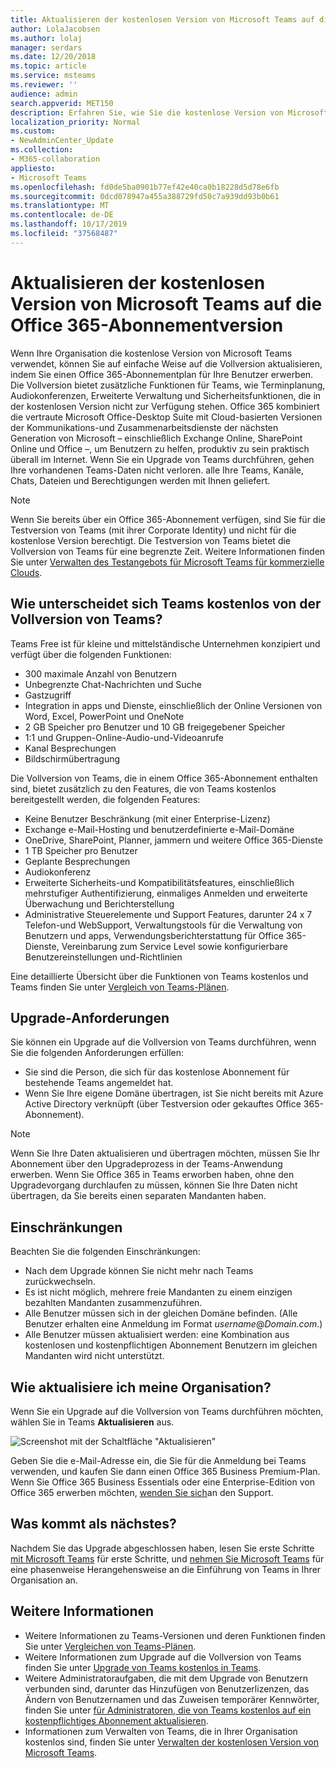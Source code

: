 ```yaml
---
title: Aktualisieren der kostenlosen Version von Microsoft Teams auf die Office 365-Abonnementversion
author: LolaJacobsen
ms.author: lolaj
manager: serdars
ms.date: 12/20/2018
ms.topic: article
ms.service: msteams
ms.reviewer: ''
audience: admin
search.appverid: MET150
description: Erfahren Sie, wie Sie die ﻿kostenlose Version von Microsoft Teams aktualisieren können.
localization_priority: Normal
ms.custom:
- NewAdminCenter_Update
ms.collection:
- M365-collaboration
appliesto:
- Microsoft Teams
ms.openlocfilehash: fd0de5ba0901b77ef42e40ca0b18228d5d78e6fb
ms.sourcegitcommit: 0dcd078947a455a388729fd50c7a939dd93b0b61
ms.translationtype: MT
ms.contentlocale: de-DE
ms.lasthandoff: 10/17/2019
ms.locfileid: "37568487"
---
```

<a name="upgrade-microsoft-teams-free-to-office-365-subscription-version"></a>Aktualisieren der kostenlosen Version von Microsoft Teams auf die Office 365-Abonnementversion
======================================================

Wenn Ihre Organisation die ﻿kostenlose Version von Microsoft Teams verwendet, können Sie auf einfache Weise auf die Vollversion aktualisieren, indem Sie einen Office 365-Abonnementplan für Ihre Benutzer erwerben. Die Vollversion bietet zusätzliche Funktionen für Teams, wie Terminplanung, Audiokonferenzen, Erweiterte Verwaltung und Sicherheitsfunktionen, die in der kostenlosen Version nicht zur Verfügung stehen. Office 365 kombiniert die vertraute Microsoft Office-Desktop Suite mit Cloud-basierten Versionen der Kommunikations-und Zusammenarbeitsdienste der nächsten Generation von Microsoft – einschließlich Exchange Online, SharePoint Online und Office –, um Benutzern zu helfen, produktiv zu sein praktisch überall im Internet. Wenn Sie ein Upgrade von Teams durchführen, gehen Ihre vorhandenen Teams-Daten nicht verloren. alle Ihre Teams, Kanäle, Chats, Dateien und Berechtigungen werden mit Ihnen geliefert. 

> [!NOTE]
> Wenn Sie bereits über ein Office 365-Abonnement verfügen, sind Sie für die Testversion von Teams (mit ihrer Corporate Identity) und nicht für die ﻿kostenlose Version berechtigt. Die Testversion von Teams bietet die Vollversion von Teams für eine begrenzte Zeit. Weitere Informationen finden Sie unter [Verwalten des Testangebots für Microsoft Teams für kommerzielle Clouds](iw-trial-teams.md).

## <a name="how-does-teams-free-compare-to-the-full-version-of-teams"></a>Wie unterscheidet sich Teams kostenlos von der Vollversion von Teams?

Teams Free ist für kleine und mittelständische Unternehmen konzipiert und verfügt über die folgenden Funktionen:

- 300 maximale Anzahl von Benutzern
- Unbegrenzte Chat-Nachrichten und Suche
- Gastzugriff
- Integration in apps und Dienste, einschließlich der Online Versionen von Word, Excel, PowerPoint und OneNote
- 2 GB Speicher pro Benutzer und 10 GB freigegebener Speicher
- 1:1 und Gruppen-Online-Audio-und-Videoanrufe
- Kanal Besprechungen
- Bildschirmübertragung

Die Vollversion von Teams, die in einem Office 365-Abonnement enthalten sind, bietet zusätzlich zu den Features, die von Teams kostenlos bereitgestellt werden, die folgenden Features:

- Keine Benutzer Beschränkung (mit einer Enterprise-Lizenz)
- Exchange e-Mail-Hosting und benutzerdefinierte e-Mail-Domäne
- OneDrive, SharePoint, Planner, jammern und weitere Office 365-Dienste
- 1 TB Speicher pro Benutzer
- Geplante Besprechungen
- Audiokonferenz
- Erweiterte Sicherheits-und Kompatibilitätsfeatures, einschließlich mehrstufiger Authentifizierung, einmaliges Anmelden und erweiterte Überwachung und Berichterstellung
- Administrative Steuerelemente und Support Features, darunter 24 x 7 Telefon-und WebSupport, Verwaltungstools für die Verwaltung von Benutzern und apps, Verwendungsberichterstattung für Office 365-Dienste, Vereinbarung zum Service Level sowie konfigurierbare Benutzereinstellungen und-Richtlinien

Eine detaillierte Übersicht über die Funktionen von Teams kostenlos und Teams finden Sie unter [Vergleich von Teams-Plänen](https://products.office.com/microsoft-teams/free).

## <a name="upgrade-requirements"></a>Upgrade-Anforderungen

Sie können ein Upgrade auf die Vollversion von Teams durchführen, wenn Sie die folgenden Anforderungen erfüllen:

- Sie sind die Person, die sich für das ﻿kostenlose Abonnement für bestehende Teams angemeldet hat.
- Wenn Sie Ihre eigene Domäne übertragen, ist Sie nicht bereits mit Azure Active Directory verknüpft (über Testversion oder gekauftes Office 365-Abonnement).

> [!NOTE]
> Wenn Sie Ihre Daten aktualisieren und übertragen möchten, müssen Sie Ihr Abonnement über den Upgradeprozess in der Teams-Anwendung erwerben. Wenn Sie Office 365 in Teams erworben haben, ohne den Upgradevorgang durchlaufen zu müssen, können Sie Ihre Daten nicht übertragen, da Sie bereits einen separaten Mandanten haben.

## <a name="limitations"></a>Einschränkungen

Beachten Sie die folgenden Einschränkungen:

- Nach dem Upgrade können Sie nicht mehr nach Teams zurückwechseln.
- Es ist nicht möglich, mehrere freie Mandanten zu einem einzigen bezahlten Mandanten zusammenzuführen.
- Alle Benutzer müssen sich in der gleichen Domäne befinden. (Alle Benutzer erhalten eine Anmeldung im Format *username*@*Domain.com*.)
- Alle Benutzer müssen aktualisiert werden: eine Kombination aus kostenlosen und kostenpflichtigen Abonnement Benutzern im gleichen Mandanten wird nicht unterstützt.

## <a name="how-do-i-upgrade-my-organization"></a>Wie aktualisiere ich meine Organisation?

Wenn Sie ein Upgrade auf die Vollversion von Teams durchführen möchten, wählen Sie in Teams **Aktualisieren** aus.

![Screenshot mit der Schaltfläche "Aktualisieren"](media/teams-freemium-upgrade-image1.png)

Geben Sie die e-Mail-Adresse ein, die Sie für die Anmeldung bei Teams verwenden, und kaufen Sie dann einen Office 365 Business Premium-Plan. Wenn Sie Office 365 Business Essentials oder eine Enterprise-Edition von Office 365 erwerben möchten, [wenden Sie sich](https://portal.office.com/support/altusupport.aspx?app=teamsfreeupgrade)an den Support.

## <a name="whats-next"></a>Was kommt als nächstes?

Nachdem Sie das Upgrade abgeschlossen haben, lesen Sie erste Schritte [mit Microsoft Teams](get-started-with-teams-quick-start.md) für erste Schritte, und [nehmen Sie Microsoft Teams](adopt-microsoft-teams-landing-page.md) für eine phasenweise Herangehensweise an die Einführung von Teams in Ihrer Organisation an.

## <a name="more-information"></a>Weitere Informationen

- Weitere Informationen zu Teams-Versionen und deren Funktionen finden Sie unter [Vergleichen von Teams-Plänen](https://products.office.com/microsoft-teams/free).
- Weitere Informationen zum Upgrade auf die Vollversion von Teams finden Sie unter [Upgrade von Teams kostenlos in Teams](https://support.office.com/article/Upgrade-from-Teams-free-to-Teams-29475bbd-a34f-4175-9b33-d44430f8ad39).
- Weitere Administratoraufgaben, die mit dem Upgrade von Benutzern verbunden sind, darunter das Hinzufügen von Benutzerlizenzen, das Ändern von Benutzernamen und das Zuweisen temporärer Kennwörter, finden Sie unter [für Administratoren, die von Teams kostenlos auf ein kostenpflichtiges Abonnement aktualisieren](https://support.office.com/article/for-admins-upgrading-from-teams-free-to-a-paid-subscription-75a95e7f-001e-42d0-a787-ae8b992d5a52).
- Informationen zum Verwalten von Teams, die in Ihrer Organisation kostenlos sind, finden Sie unter [Verwalten der kostenlosen Version von Microsoft Teams](manage-freemium.md).

